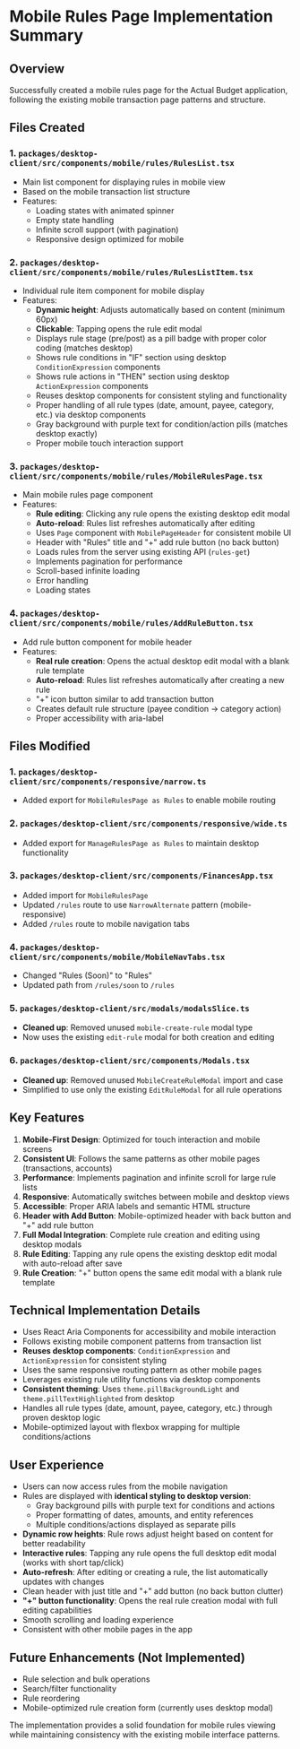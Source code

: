 # Mobile Rules Page Implementation Summary

## Overview
Successfully created a mobile rules page for the Actual Budget application, following the existing mobile transaction page patterns and structure.

## Files Created

### 1. `packages/desktop-client/src/components/mobile/rules/RulesList.tsx`
- Main list component for displaying rules in mobile view
- Based on the mobile transaction list structure
- Features:
  - Loading states with animated spinner
  - Empty state handling
  - Infinite scroll support (with pagination)
  - Responsive design optimized for mobile

### 2. `packages/desktop-client/src/components/mobile/rules/RulesListItem.tsx`
- Individual rule item component for mobile display
- Features:
  - **Dynamic height**: Adjusts automatically based on content (minimum 60px)
  - **Clickable**: Tapping opens the rule edit modal
  - Displays rule stage (pre/post) as a pill badge with proper color coding (matches desktop)
  - Shows rule conditions in "IF" section using desktop `ConditionExpression` components
  - Shows rule actions in "THEN" section using desktop `ActionExpression` components
  - Reuses desktop components for consistent styling and functionality
  - Proper handling of all rule types (date, amount, payee, category, etc.) via desktop components
  - Gray background with purple text for condition/action pills (matches desktop exactly)
  - Proper mobile touch interaction support

### 3. `packages/desktop-client/src/components/mobile/rules/MobileRulesPage.tsx`
- Main mobile rules page component
- Features:
  - **Rule editing**: Clicking any rule opens the existing desktop edit modal
  - **Auto-reload**: Rules list refreshes automatically after editing
  - Uses `Page` component with `MobilePageHeader` for consistent mobile UI
  - Header with "Rules" title and "+" add rule button (no back button)
  - Loads rules from the server using existing API (`rules-get`)
  - Implements pagination for performance
  - Scroll-based infinite loading
  - Error handling
  - Loading states

### 4. `packages/desktop-client/src/components/mobile/rules/AddRuleButton.tsx`
- Add rule button component for mobile header
- Features:
  - **Real rule creation**: Opens the actual desktop edit modal with a blank rule template
  - **Auto-reload**: Rules list refreshes automatically after creating a new rule
  - "+" icon button similar to add transaction button
  - Creates default rule structure (payee condition → category action)
  - Proper accessibility with aria-label

## Files Modified

### 1. `packages/desktop-client/src/components/responsive/narrow.ts`
- Added export for `MobileRulesPage as Rules` to enable mobile routing

### 2. `packages/desktop-client/src/components/responsive/wide.ts`
- Added export for `ManageRulesPage as Rules` to maintain desktop functionality

### 3. `packages/desktop-client/src/components/FinancesApp.tsx`
- Added import for `MobileRulesPage`
- Updated `/rules` route to use `NarrowAlternate` pattern (mobile-responsive)
- Added `/rules` route to mobile navigation tabs

### 4. `packages/desktop-client/src/components/mobile/MobileNavTabs.tsx`
- Changed "Rules (Soon)" to "Rules" 
- Updated path from `/rules/soon` to `/rules`

### 5. `packages/desktop-client/src/modals/modalsSlice.ts`
- **Cleaned up**: Removed unused `mobile-create-rule` modal type
- Now uses the existing `edit-rule` modal for both creation and editing

### 6. `packages/desktop-client/src/components/Modals.tsx`
- **Cleaned up**: Removed unused `MobileCreateRuleModal` import and case
- Simplified to use only the existing `EditRuleModal` for all rule operations

## Key Features

1. **Mobile-First Design**: Optimized for touch interaction and mobile screens
2. **Consistent UI**: Follows the same patterns as other mobile pages (transactions, accounts)
3. **Performance**: Implements pagination and infinite scroll for large rule lists
4. **Responsive**: Automatically switches between mobile and desktop views
5. **Accessible**: Proper ARIA labels and semantic HTML structure
6. **Header with Add Button**: Mobile-optimized header with back button and "+" add rule button
7. **Full Modal Integration**: Complete rule creation and editing using desktop modals
8. **Rule Editing**: Tapping any rule opens the existing desktop edit modal with auto-reload after save
9. **Rule Creation**: "+" button opens the same edit modal with a blank rule template

## Technical Implementation Details

- Uses React Aria Components for accessibility and mobile interaction
- Follows existing mobile component patterns from transaction list
- **Reuses desktop components**: `ConditionExpression` and `ActionExpression` for consistent styling
- Uses the same responsive routing pattern as other mobile pages
- Leverages existing rule utility functions via desktop components
- **Consistent theming**: Uses `theme.pillBackgroundLight` and `theme.pillTextHighlighted` from desktop
- Handles all rule types (date, amount, payee, category, etc.) through proven desktop logic
- Mobile-optimized layout with flexbox wrapping for multiple conditions/actions

## User Experience

- Users can now access rules from the mobile navigation
- Rules are displayed with **identical styling to desktop version**:
  - Gray background pills with purple text for conditions and actions
  - Proper formatting of dates, amounts, and entity references
  - Multiple conditions/actions displayed as separate pills
- **Dynamic row heights**: Rule rows adjust height based on content for better readability
- **Interactive rules**: Tapping any rule opens the full desktop edit modal (works with short tap/click)
- **Auto-refresh**: After editing or creating a rule, the list automatically updates with changes
- Clean header with just title and "+" add button (no back button clutter)
- **"+" button functionality**: Opens the real rule creation modal with full editing capabilities
- Smooth scrolling and loading experience
- Consistent with other mobile pages in the app

## Future Enhancements (Not Implemented)

- Rule selection and bulk operations
- Search/filter functionality
- Rule reordering
- Mobile-optimized rule creation form (currently uses desktop modal)

The implementation provides a solid foundation for mobile rules viewing while maintaining consistency with the existing mobile interface patterns.